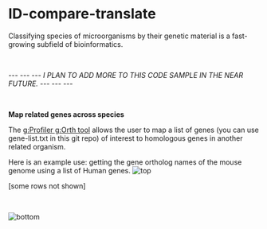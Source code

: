 # ID-compare-translate


Classifying species of microorganisms by their genetic material is a fast-growing subfield of bioinformatics.
&nbsp;

&nbsp;

--- --- --- _I PLAN TO ADD MORE TO THIS CODE SAMPLE IN THE NEAR FUTURE._ --- --- ---
&nbsp;

&nbsp;


**Map related genes across species**
&nbsp;

The
[g:Profiler g:Orth tool](https://biit.cs.ut.ee/gprofiler/orth "g:Profiler tool")
allows the user to map a list of genes (you can use gene-list.txt in this git repo) of interest to homologous genes in another related organism.

Here is an example use: getting the gene ortholog names of the mouse genome using a list of Human genes.
![top](https://github.com/programweb/ID-compare-translate/assets/12736699/6eefa1bf-6e31-451d-ae79-316adc6e63fb)
&nbsp;

[some rows not shown]
&nbsp;

&nbsp;

![bottom](https://github.com/programweb/ID-compare-translate/assets/12736699/e8c870ff-474d-4042-a750-0672771c33be)

